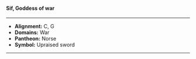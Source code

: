 #### Sif, Goddess of war
___

- **Alignment:** C, G
- **Domains:** War
- **Pantheon:** Norse
- **Symbol:** Upraised sword
___
